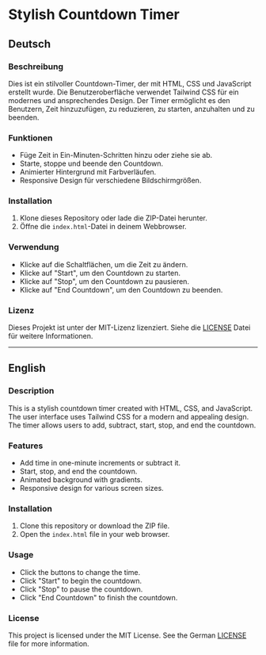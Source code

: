 # Stylish Countdown Timer

## Deutsch

### Beschreibung
Dies ist ein stilvoller Countdown-Timer, der mit HTML, CSS und JavaScript erstellt wurde. Die Benutzeroberfläche verwendet Tailwind CSS für ein modernes und ansprechendes Design. Der Timer ermöglicht es den Benutzern, Zeit hinzuzufügen, zu reduzieren, zu starten, anzuhalten und zu beenden.

### Funktionen
- Füge Zeit in Ein-Minuten-Schritten hinzu oder ziehe sie ab.
- Starte, stoppe und beende den Countdown.
- Animierter Hintergrund mit Farbverläufen.
- Responsive Design für verschiedene Bildschirmgrößen.

### Installation
1. Klone dieses Repository oder lade die ZIP-Datei herunter.
2. Öffne die `index.html`-Datei in deinem Webbrowser.

### Verwendung
- Klicke auf die Schaltflächen, um die Zeit zu ändern.
- Klicke auf "Start", um den Countdown zu starten.
- Klicke auf "Stop", um den Countdown zu pausieren.
- Klicke auf "End Countdown", um den Countdown zu beenden.

### Lizenz
Dieses Projekt ist unter der MIT-Lizenz lizenziert. Siehe die [LICENSE](LICENSE.txt) Datei für weitere Informationen.

---

## English

### Description
This is a stylish countdown timer created with HTML, CSS, and JavaScript. The user interface uses Tailwind CSS for a modern and appealing design. The timer allows users to add, subtract, start, stop, and end the countdown.

### Features
- Add time in one-minute increments or subtract it.
- Start, stop, and end the countdown.
- Animated background with gradients.
- Responsive design for various screen sizes.

### Installation
1. Clone this repository or download the ZIP file.
2. Open the `index.html` file in your web browser.

### Usage
- Click the buttons to change the time.
- Click "Start" to begin the countdown.
- Click "Stop" to pause the countdown.
- Click "End Countdown" to finish the countdown.

### License
This project is licensed under the MIT License. See the German [LICENSE](LICENSE.txt) file for more information.
